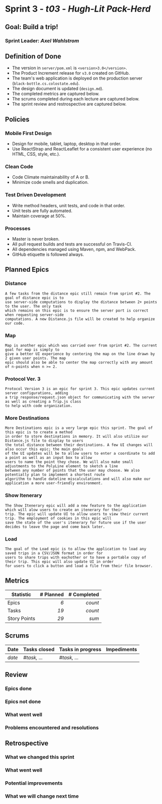 # Sprint 3 - *t03* - *Hugh-Lit Pack-Herd*

## Goal: Build a trip!
### Sprint Leader: *Axel Wahlstrom*


## Definition of Done

* The version in `server/pom.xml` is `<version>3.0</version>`.
* The Product Increment release for `v3.0` created on GitHub.
* The team's web application is deployed on the production server (`black-bottle.cs.colostate.edu`).
* The design document is updated (`design.md`).
* The completed metrics are captured below.
* The scrums completed during each lecture are captured below.
* The sprint review and restrospective are captured below.


## Policies

### Mobile First Design
* Design for mobile, tablet, laptop, desktop in that order.
* Use ReactStrap and ReactLeaflet for a consistent user experience (no HTML, CSS, style, etc.).

### Clean Code
* Code Climate maintainability of A or B.
* Minimize code smells and duplication.

### Test Driven Development
* Write method headers, unit tests, and code in that order.
* Unit tests are fully automated.
* Maintain coverage at 50%.

### Processes
* Master is never broken. 
* All pull request builds and tests are successful on Travis-CI.
* All dependencies managed using Maven, npm, and WebPack.
* GitHub etiquette is followed always.


## Planned Epics

### Distance
    A few tasks from the distance epic still remain from sprint #2. The goal of distance epic is to
    use server-side computations to display the distance between 2+ points to the user. The only task
    which remains on this epic is to ensure the server port is correct when requesting server-side
    computations. A new Distance.js file will be created to help organize our code.
   
### Map
    Map is another epic which was carried over from sprint #2. The current goal for map is simply to
    give a better UI experience by centering the map on the line drawn by 2 given user points. The map
    epic should also be able to center the map correctly with any amount of n-points when n >= 2.
    
### Protocol Ver. 3
    Protocol Version 3 is an epic for sprint 3. This epic updates current server configurations, adding
    a trip response/request.json object for communicating with the server as well as creating a Trip.js class
    to help with code organization.
    
### More Destinations
    More Destinations epic is a very large epic this sprint. The goal of this epic is to create a method
    in order to store destinations in memory. It will also utilize our Distance.js file to display to users
    the total distance between their destinations. A few UI changes will also occur this epic; the main goals
    of the UI updates will be to allow users to enter a coordinate to add a point as well as an input box to allow
    users to name the point they chose. We will also make small adjustments to the PolyLine element to sketch a line
    between any number of points that the user may choose. We also potentially plan to implement a shortest route
    algorithm to handle dateline miscalculations and will also make our application a more user-friendly environment.
    
### Show Itenerary
    The Show Itenerary epic will add a new feature to the application which will alow users to create an itenerary for their
    trip. The epic will update UI to allow users to view their current trip. The employment of cookies in this epic will
    save the state of the user's itenerary for future use if the user decides to leave the page and come back later.
    
### Load
    The goal of the Load epic is to allow the application to load any saved trips in a CSV/JSON format in order for
    users to share trips with eachother or to have a portable copy of their trip. This epic will also update UI in order
    for users to click a button and load a file from their file browser.


## Metrics

| Statistic | # Planned | # Completed |
| --- | ---: | ---: |
| Epics | *6* | *count* |
| Tasks |  *19*   | *count* | 
| Story Points |  *29*  | *sum* | 


## Scrums

| Date | Tasks closed  | Tasks in progress | Impediments |
| :--- | :--- | :--- | :--- |
| *date* | *#task, ...* | *#task, ...* |  | 


## Review

### Epics done  

### Epics not done 

### What went well

### Problems encountered and resolutions


## Retrospective

### What we changed this sprint

### What went well

### Potential improvements

### What we will change next time

